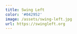 ```yaml
---
title: Swing Left
color: '#042952'
image: /assets/swing-left.jpg
url: https://swingleft.org
---
```

